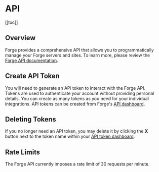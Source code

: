 # API

[[toc]]

## Overview

Forge provides a comprehensive API that allows you to programmatically manage your Forge servers and sites. To learn more, please review the [Forge API documentation](https://forge.laravel.com/api-documentation).

## Create API Token

You will need to generate an API token to interact with the Forge API. Tokens are used to authenticate your account without providing personal details. You can create as many tokens as you need for your individual integrations. API tokens can be created from Forge's [API dashboard](https://forge.laravel.com/user/profile#/api).

## Deleting Tokens

If you no longer need an API token, you may delete it by clicking the **X** button next to the token name within your [API token dashboard](https://forge.laravel.com/user-profile/api).

## Rate Limits

The Forge API currently imposes a rate limit of 30 requests per minute.

